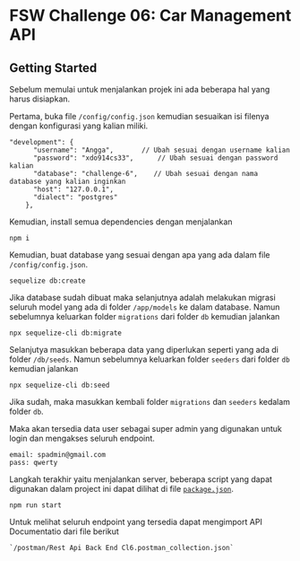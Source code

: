# FSW Challenge 06: Car Management API

## Getting Started

Sebelum memulai untuk menjalankan projek ini ada  beberapa hal yang harus disiapkan.

Pertama, buka file `/config/config.json` kemudian sesuaikan isi filenya dengan konfigurasi yang kalian miliki.

```
"development": {
      "username": "Angga",       // Ubah sesuai dengan username kalian
      "password": "xdo914cs33",      // Ubah sesuai dengan password kalian
      "database": "challenge-6",    // Ubah sesuai dengan nama database yang kalian inginkan
      "host": "127.0.0.1",
      "dialect": "postgres"
    },
```

Kemudian, install semua dependencies dengan menjalankan
```
npm i
```

Kemudian, buat database yang sesuai dengan apa yang ada dalam file `/config/config.json`.
```
sequelize db:create
```

Jika database sudah dibuat maka selanjutnya adalah melakukan migrasi seluruh model yang ada di folder `/app/models` ke dalam database.
Namun sebelumnya keluarkan folder `migrations` dari folder `db` kemudian jalankan 
```
npx sequelize-cli db:migrate
```

Selanjutya masukkan beberapa data yang diperlukan seperti yang ada di folder `/db/seeds`.
Namun sebelumnya keluarkan folder `seeders` dari folder `db` kemudian jalankan
```
npx sequelize-cli db:seed
```
Jika sudah, maka masukkan kembali folder `migrations` dan `seeders` kedalam folder `db`.

Maka akan tersedia data user sebagai super admin yang digunakan untuk login dan mengakses seluruh endpoint.
```
email: spadmin@gmail.com
pass: qwerty
```

Langkah terakhir yaitu menjalankan server, beberapa script yang dapat digunakan dalam project ini dapat dilihat di file [`package.json`](./package.json#L6-L14).
```
npm run start
```


Untuk melihat seluruh endpoint yang tersedia dapat mengimport API Documentatio dari file berikut
```
`/postman/Rest Api Back End Cl6.postman_collection.json`

```
